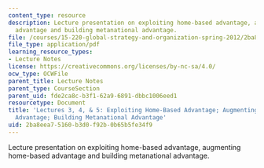 ```yaml
---
content_type: resource
description: Lecture presentation on exploiting home-based advantage, augmenting home-based
  advantage and building metanational advantage.
file: /courses/15-220-global-strategy-and-organization-spring-2012/2ba8eea75160b3d0f92b0b65b5fe34f9_MIT15_220S12_lec03-04-05.pdf
file_type: application/pdf
learning_resource_types:
- Lecture Notes
license: https://creativecommons.org/licenses/by-nc-sa/4.0/
ocw_type: OCWFile
parent_title: Lecture Notes
parent_type: CourseSection
parent_uid: fde2ca8c-b3f1-62a9-6891-dbbc1006eed1
resourcetype: Document
title: 'Lectures 3, 4, & 5: Exploiting Home-Based Advantage; Augmenting Home-Based
  Advantage; Building Metanational Advantage'
uid: 2ba8eea7-5160-b3d0-f92b-0b65b5fe34f9
---
```

Lecture presentation on exploiting home-based advantage, augmenting home-based advantage and building metanational advantage.